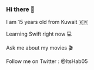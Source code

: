 ### Hi there 👋

I am 15 years old from Kuwait 🇰🇼

Learning Swift right now 💻

Ask me about my movies 🎬  

Follow me on Twitter : @ItsHab05
